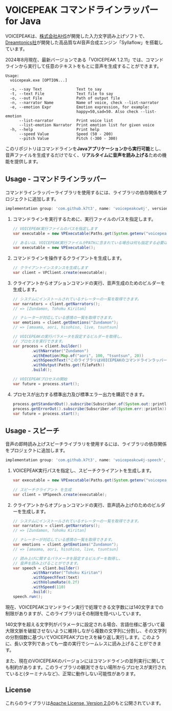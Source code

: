 # VOICEPEAK コマンドラインラッパー for Java

VOICEPEAKは、[株式会社AHS](https://www.ah-soft.com/)が開発した入力文字読み上げソフトで、[Dreamtonics社](https://dreamtonics.com/synthesizerv/)が開発した高品質なAI音声合成エンジン「Syllaflow」を搭載しています。

2024年8月現在、最新バージョンである「VOICEPEAK 1.2.11」では、コマンドラインから実行して任意のテキストをもとに音声を生成することができます。
```
Usage:
  voicepeak.exe [OPTION...]

  -s, --say Text               Text to say
  -t, --text File              Text file to say
  -o, --out File               Path of output file
  -n, --narrator Name          Name of voice, check --list-narrator
  -e, --emotion Expr           Emotion expression, for example:
                               happy=50,sad=50. Also check --list-emotion
      --list-narrator          Print voice list
      --list-emotion Narrator  Print emotion list for given voice
  -h, --help                   Print help
      --speed Value            Speed (50 - 200)
      --pitch Value            Pitch (-300 - 300)
```

このリポジトリはコマンドラインを**Javaアプリケーションから実行可能**とし、音声ファイルを生成するだけでなく、**リアルタイムに音声を読み上げる**ための機能を提供します。


## Usage - コマンドラインラッパー

コマンドラインラッパーライブラリを使用するには、ライブラリの依存関係をプロジェクトに追加します。
```groovy
implementation group: 'com.github.k7t3', name: 'voicepeakcw4j', version: 'X.X.X'
```

1. コマンドラインを実行するために、実行ファイルのパスを指定します。
    ```java
    // VOICEPEAK実行ファイルのパスを指定します
    var executable = new VPExecutable(Paths.get(System.getenv("voicepeak_bin")));
            
    // あるいは、VOICEPEAK実行ファイルがPATHに含まれている場合は何も指定する必要はありません
    var executable = new VPExecutable();
    ```

2. コマンドラインを操作するクライアントを生成します。
    ```java
    // クライアントインスタンスを生成します
    var client = VPClient.create(executable);
    ```

3. クライアントからオプションコマンドの実行、音声生成のためのビルダーを生成します。
    ```java
    // システムにインストールされているナレーターの一覧を取得できます。
    var narrators = client.getNarrators();
    // => [Zundamon, Tohoku Kiritan]

    // ナレーターが対応している感情の一覧を取得できます。
    var emotions = client.getEmotions("Zundamon");
    // => [amaama, aori, hisohiso, live, tsuntsun]

    // VOICEPEAKの実行パラメータを設定するビルダーを取得し、
    // プロセスを実行できます。
    var process = client.builder()
            .withNarrator("Zundamon")
            .withEmotion(Map.of("aori", 100, "tsuntsun", 20))
            .withSpeechText("このライブラリはVOICEPEAKのコマンドラインラッパーです。")
            .withOutput(Paths.get(filePath))
            .build();
   
    // VOICEPEAKプロセスの開始
    var future = process.start();
    ```

4. プロセスが出力する標準出力及び標準エラー出力を購読できます。
    ```java
   process.getStandardOut().subscribe(Subscriber.of(System.out::println));
   process.getErrorOut().subscribe(Subscriber.of(System.err::println));
   var future = process.start();
    ```

## Usage - スピーチ

音声の即時読み上げスピーチライブラリを使用するには、ライブラリの依存関係をプロジェクトに追加します。
```groovy
implementation group: 'com.github.k7t3', name: 'voicepeakcw4j-speech', version: 'X.X.X'
```

1. VOICEPEAK実行パスを指定し、スピーチクライアントを生成します。
    ```java
    var executable = new VPExecutable(Paths.get(System.getenv("voicepeak_bin")));
           
    // スピーチクライアント を生成
    var client = VPSpeech.create(executable);
    ```

2. クライアントからオプションコマンドの実行、音声読み上げのためのビルダーを生成します。
    ```java
    // システムにインストールされているナレーターの一覧を取得できます。
    var narrators = client.getNarrators();
    // => [Zundamon, Tohoku Kiritan]

    // ナレーターが対応している感情の一覧を取得できます。
    var emotions = client.getEmotions("Zundamon");
    // => [amaama, aori, hisohiso, live, tsuntsun]

    // 読み上げに関するパラメータを設定するビルダーを取得し、
    // 音声を読み上げることができます。
    var speech = client.builder()
            .withNarrator("Tohoku Kiritan")
            .withSpeechText(text)
            .withVolumeRate(0.2f)
            .withSpeed(110)
            .build();
    speech.run();
    ```


現在、VOICEPEAKコマンドライン実行で処理できる文字数には140文字までの制限がありますが、このライブラリはその制限を隠ぺいしています。

140文字を超える文字列がパラメータに設定される場合、言語仕様に基づいて最大限文脈を破綻させないように維持しながら複数の文字列に分割し、その文字列の分割個数に基づいてVOICEPEAKプロセスを繰り返し実行します。このように、長い文字列であっても一度の実行でシームレスに読み上げることができます。

また、現在のVOICEPEAKのバージョンにはコマンドラインの並列実行に関しても制約があります。このライブラリの観測できない場所からプロセスが実行されていると(ターミナルなど)、正常に動作しない可能性があります。


## License

これらのライブラリは[Apache License, Version 2.0](LICENSE)のもと公開されています。